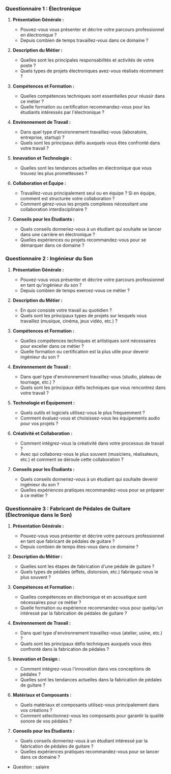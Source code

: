 ### Questionnaire 1 : Électronique

1. **Présentation Générale :**
   - Pouvez-vous vous présenter et décrire votre parcours professionnel en électronique ?
   - Depuis combien de temps travaillez-vous dans ce domaine ?

2. **Description du Métier :**
   - Quelles sont les principales responsabilités et activités de votre poste ?
   - Quels types de projets électroniques avez-vous réalisés récemment ?

3. **Compétences et Formation :**
   - Quelles compétences techniques sont essentielles pour réussir dans ce métier ?
   - Quelle formation ou certification recommandez-vous pour les étudiants intéressés par l'électronique ?

4. **Environnement de Travail :**
   - Dans quel type d'environnement travaillez-vous (laboratoire, entreprise, startup) ?
   - Quels sont les principaux défis auxquels vous êtes confronté dans votre travail ?

5. **Innovation et Technologie :**
   - Quelles sont les tendances actuelles en électronique que vous trouvez les plus prometteuses ?

6. **Collaboration et Équipe :**
   - Travaillez-vous principalement seul ou en équipe ? Si en équipe, comment est structurée votre collaboration ?
   - Comment gérez-vous les projets complexes nécessitant une collaboration interdisciplinaire ?

7. **Conseils pour les Étudiants :**
   - Quels conseils donneriez-vous à un étudiant qui souhaite se lancer dans une carrière en électronique ?
   - Quelles expériences ou projets recommandez-vous pour se démarquer dans ce domaine ?

### Questionnaire 2 : Ingénieur du Son

1. **Présentation Générale :**
   - Pouvez-vous vous présenter et décrire votre parcours professionnel en tant qu'ingénieur du son ?
   - Depuis combien de temps exercez-vous ce métier ?

2. **Description du Métier :**
   - En quoi consiste votre travail au quotidien ?
   - Quels sont les principaux types de projets sur lesquels vous travaillez (musique, cinéma, jeux vidéo, etc.) ?

3. **Compétences et Formation :**
   - Quelles compétences techniques et artistiques sont nécessaires pour exceller dans ce métier ?
   - Quelle formation ou certification est la plus utile pour devenir ingénieur du son ?

4. **Environnement de Travail :**
   - Dans quel type d'environnement travaillez-vous (studio, plateau de tournage, etc.) ?
   - Quels sont les principaux défis techniques que vous rencontrez dans votre travail ?

5. **Technologie et Équipement :**
   - Quels outils et logiciels utilisez-vous le plus fréquemment ?
   - Comment évaluez-vous et choisissez-vous les équipements audio pour vos projets ?

6. **Créativité et Collaboration :**
   - Comment intégrez-vous la créativité dans votre processus de travail ?
   - Avec qui collaborez-vous le plus souvent (musiciens, réalisateurs, etc.) et comment se déroule cette collaboration ?

7. **Conseils pour les Étudiants :**
   - Quels conseils donneriez-vous à un étudiant qui souhaite devenir ingénieur du son ?
   - Quelles expériences pratiques recommandez-vous pour se préparer à ce métier ?

### Questionnaire 3 : Fabricant de Pédales de Guitare (Électronique dans le Son)

1. **Présentation Générale :**
   - Pouvez-vous vous présenter et décrire votre parcours professionnel en tant que fabricant de pédales de guitare ?
   - Depuis combien de temps êtes-vous dans ce domaine ?

2. **Description du Métier :**
   - Quelles sont les étapes de fabrication d'une pédale de guitare ?
   - Quels types de pédales (effets, distorsion, etc.) fabriquez-vous le plus souvent ?

3. **Compétences et Formation :**
   - Quelles compétences en électronique et en acoustique sont nécessaires pour ce métier ?
   - Quelle formation ou expérience recommandez-vous pour quelqu'un intéressé par la fabrication de pédales de guitare ?

4. **Environnement de Travail :**
   - Dans quel type d'environnement travaillez-vous (atelier, usine, etc.) ?
   - Quels sont les principaux défis techniques auxquels vous êtes confronté dans la fabrication de pédales ?

5. **Innovation et Design :**
   - Comment intégrez-vous l'innovation dans vos conceptions de pédales ?
   - Quelles sont les tendances actuelles dans la fabrication de pédales de guitare ?

6. **Matériaux et Composants :**
   - Quels matériaux et composants utilisez-vous principalement dans vos créations ?
   - Comment sélectionnez-vous les composants pour garantir la qualité sonore de vos pédales ?

7. **Conseils pour les Étudiants :**
   - Quels conseils donneriez-vous à un étudiant intéressé par la fabrication de pédales de guitare ?
   - Quelles expériences pratiques recommandez-vous pour se lancer dans ce domaine ?

+ Question : salaire
